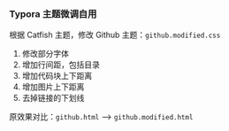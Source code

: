 ### Typora 主题微调自用

根据 Catfish 主题，修改 Github 主题：`github.modified.css`

1. 修改部分字体
2. 增加行间距，包括目录
3. 增加代码块上下距离
4. 增加图片上下距离
5. 去掉链接的下划线

原效果对比：`github.html` --> `github.modified.html`

